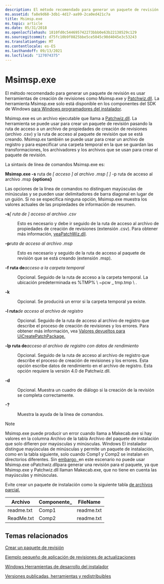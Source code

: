 ```yaml
---
description: El método recomendado para generar un paquete de revisión es usar herramientas de creación de revisiones como Msimsp.exe y Patchwiz.dll. La herramienta Msimsp.exe solo está disponible en los componentes del SDK de Windows para Windows instaladores.
ms.assetid: fa8e9d68-3db1-4d17-aa99-2ca0ed421c7a
title: Msimsp.exe
ms.topic: article
ms.date: 05/31/2018
ms.openlocfilehash: 1810fd0c544695742273bbb0e63b22138529c129
ms.sourcegitcommit: d75fc10b9f0825bbe5ce5045c90d4045e3c53243
ms.translationtype: MT
ms.contentlocale: es-ES
ms.lasthandoff: 09/13/2021
ms.locfileid: "127074375"
---
```

# <a name="msimspexe"></a>Msimsp.exe

El método recomendado para generar un paquete de revisión es usar herramientas de creación de revisiones como Msimsp.exe y [Patchwiz.dll](patchwiz-dll.md). La herramienta Msimsp.exe solo está disponible en los componentes del SDK de Windows [para Windows programadores del instalador](platform-sdk-components-for-windows-installer-developers.md).

Msimsp.exe es un archivo ejecutable que llama a [Patchwiz.dll](patchwiz-dll.md). La herramienta se puede usar para crear un paquete de revisión pasando la ruta de acceso a un archivo de propiedades de creación de revisiones (archivo .csv) y la ruta de acceso al paquete de revisión que se está creando. Msimsp.ex también se puede usar para crear un archivo de registro y para especificar una carpeta temporal en la que se guardan las transformaciones, los archivadores y los archivos que se usan para crear el paquete de revisión.

La sintaxis de línea de comandos Msimsp.exe es:

**Msimsp.exe -s** ruta de *\[ acceso \] al archivo .msp*  *\[ \]* -p ruta de acceso al archivo .msp **{options}**

Las opciones de la línea de comandos no distinguen mayúsculas de minúsculas y se pueden usar delimitadores de barra diagonal en lugar de un guión. Si no se especifica ninguna opción, Msimsp.exe muestra los valores actuales de las propiedades de información de resumen.

<dl> <dt>

<span id="-s_path_to_.pcp_file_"></span><span id="-S_PATH_TO_.PCP_FILE_"></span>**-s**_\[ ruta de \] acceso al archivo .csv_
</dt> <dd>

Esto es necesario y debe ir seguido de la ruta de acceso al archivo de propiedades de creación de revisiones (extensión .csv). Para obtener más información, [ veaPatchWiz.dll](patchwiz-dll.md).

</dd> <dt>

<span id="-ppath_to_.msp_file"></span><span id="-PPATH_TO_.MSP_FILE"></span>**-p**_ruta de acceso al archivo .msp_
</dt> <dd>

Esto es necesario y seguido de la ruta de acceso al paquete de revisión que se está creando (extensión .msp).

</dd> <dt>

<span id="-fpath_to_temporary_folder"></span><span id="-FPATH_TO_TEMPORARY_FOLDER"></span>**-f ruta de**_acceso a la carpeta temporal_
</dt> <dd>

Opcional. Seguido de la ruta de acceso a la carpeta temporal. La ubicación predeterminada es %TMP% \\ ~pcw \_ tmp.tmp \\ .

</dd> <dt>

<span id="-k"></span><span id="-K"></span>**-k**
</dt> <dd>

Opcional. Se producirá un error si la carpeta temporal ya existe.

</dd> <dt>

<span id="-lpath_to_log_file"></span><span id="-LPATH_TO_LOG_FILE"></span>**-l ruta**_de acceso al archivo de registro_
</dt> <dd>

Opcional. Seguido de la ruta de acceso al archivo de registro que describe el proceso de creación de revisiones y los errores. Para obtener más información, vea [Valores devueltos para UiCreatePatchPackage.](return-values-for-uicreatepatchpackage.md)

</dd> <dt>

<span id="-lppath_to_log_file_with_performance_data"></span><span id="-LPPATH_TO_LOG_FILE_WITH_PERFORMANCE_DATA"></span>**-lp ruta de**_acceso al archivo de registro con datos de rendimiento_
</dt> <dd>

Opcional. Seguido de la ruta de acceso al archivo de registro que describe el proceso de creación de revisiones y los errores. Esta opción escribe datos de rendimiento en el archivo de registro. Esta opción requiere la versión 4.0 de Patchwiz.dll.

</dd> <dt>

<span id="-d"></span><span id="-D"></span>**-d**
</dt> <dd>

Opcional. Muestra un cuadro de diálogo si la creación de la revisión se completa correctamente.

</dd> <dt>

<span id="-_"></span>**-?**
</dt> <dd>

Muestra la ayuda de la línea de comandos.

</dd> </dl>

> [!Note]
> Msimsp.exe puede producir un error cuando llama a Makecab.exe si hay [](file-table.md) valores en la columna Archivo de la tabla Archivo del paquete de instalación que solo difieren por mayúsculas y minúsculas. Windows El instalador distingue mayúsculas de minúsculas y permite un paquete de instalación, como en la tabla siguiente, solo cuando Comp1 y Comp2 se instalan en directorios diferentes. Sin [ embargo, ](patchwiz-dll.md) en este escenario no puede usar Msimsp.exe oPatchwiz.dllpara generar una revisión para el paquete, ya que Msimsp.exe y Patchwiz.dll llaman Makecab.exe, que no tiene en cuenta las mayúsculas y minúsculas.
> 
> Evite crear un paquete de instalación como la siguiente tabla [de archivos parcial.](file-table.md)
> 
> | Archivo       | Componente\_ | FileName   |
> |------------|-------------|------------|
> | readme.txt | Comp1       | readme.txt |
> | ReadMe.txt | Comp2       | readme.txt |


## <a name="related-topics"></a>Temas relacionados

<dl> <dt>

[Crear un paquete de revisión](creating-a-patch-package.md)
</dt> <dt>

[Ejemplo pequeño de aplicación de revisiones de actualizaciones](a-small-update-patching-example.md)
</dt> <dt>

[Windows Herramientas de desarrollo del instalador](windows-installer-development-tools.md)
</dt> <dt>

[Versiones publicadas, herramientas y redistribuibles](released-versions-tools-and-redistributables.md)
</dt> </dl>

 

 



